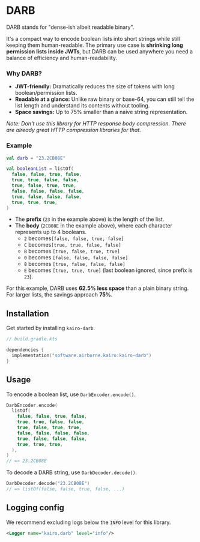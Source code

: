 # DARB

DARB stands for "dense-ish albeit readable binary".

It's a compact way to encode boolean lists into short strings
while still keeping them human-readable.
The primary use case is **shrinking long permission lists inside JWTs**,
but DARB can be used anywhere you need a balance of efficiency and human-readability.

### Why DARB?

- **JWT-friendly:** Dramatically reduces the size of tokens with long boolean/permission lists.
- **Readable at a glance:** Unlike raw binary or base-64,
  you can still tell the list length and understand its contents without tooling.
- **Space savings:** Up to 75% smaller than a naive string representation.

_Note: Don't use this library for HTTP response body compression.
There are already great HTTP compression libraries for that._

### Example

```kotlin
val darb = "23.2CB08E"

val booleanList = listOf(
  false, false, true, false,
  true, true, false, false,
  true, false, true, true,
  false, false, false, false,
  true, false, false, false,
  true, true, true,
)
```

- The **prefix** (`23` in the example above) is the length of the list.
- The **body** (`2CB08E` in the example above),
  where each character represents up to 4 booleans.
  - `2` becomes`[false, false, true, false]`
  - `C` becomes`[true, true, false, false]`
  - `B` becomes `[true, false, true, true]`
  - `0` becomes `[false, false, false, false]`
  - `8` becomes `[true, false, false, false]`
  - `E` becomes `[true, true, true]`
    (last boolean ignored, since prefix is `23`).

For this example, DARB uses **62.5% less space** than a plain binary string.\
For larger lists, the savings approach **75%**.

## Installation

Get started by installing `kairo-darb`.

```kotlin
// build.gradle.kts

dependencies {
  implementation("software.airborne.kairo:kairo-darb")
}
```

## Usage

To encode a boolean list, use `DarbEncoder.encode()`.

```kotlin
DarbEncoder.encode(
  listOf(
    false, false, true, false,
    true, true, false, false,
    true, false, true, true,
    false, false, false, false,
    true, false, false, false,
    true, true, true,
  ),
)
// => 23.2CB08E
```

To decode a DARB string, use `DarbDecoder.decode()`.

```kotlin
DarbDecoder.decode("23.2CB08E")
// => listOf(false, false, true, false, ...)
```

## Logging config

We recommend excluding logs below the `INFO` level for this library.

```xml
<Logger name="kairo.darb" level="info"/>
```
